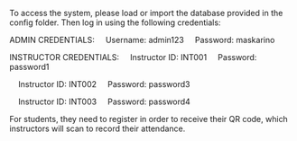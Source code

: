 To access the system, please load or import the database provided in the config folder. Then log in using the following credentials:

ADMIN CREDENTIALS:
    Username: admin123
    Password: maskarino

INSTRUCTOR CREDENTIALS:
    Instructor ID: INT001
    Password: password1

    Instructor ID: INT002
    Password: password3

    Instructor ID: INT003
    Password: password4

For students, they need to register in order to receive their QR code, which instructors will scan to record their attendance.